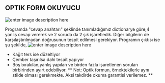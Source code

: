 ﻿
## OPTIK FORM OKUYUCU
![enter image description here](https://user-images.githubusercontent.com/36814346/72742317-5b8d9400-3ba1-11ea-91c8-70c9ffd25b60.png)


Programda "cevap anahtarı" şeklinde tanımladığımız dictionarye göre,4 yanlış cevap vererek ve 2 soruda da 2 şık işaretledik. Diğer bilgilerin de karşılaştırılmadan doğrusunun tespit edilmesi gerekiyor. Programın çıktısı ise şu şekilde,
![enter image description here](https://user-images.githubusercontent.com/36814346/72742953-a065fa80-3ba2-11ea-81bc-1222345a2245.png)

 - Kağıt ters ise düzeltiyor
 - Çember taşırılsa dahi tespit yapıyor
 - Boş bırakılan,yanlış yapılan ve birden fazla işaretlenen soruları birbirinden ayırt edebiliyor.
** Not: Optik formun, örnektekilerle aynı stilde olması gerekmekte. Aksi takdirde okuma garantisi verilemez.  **



